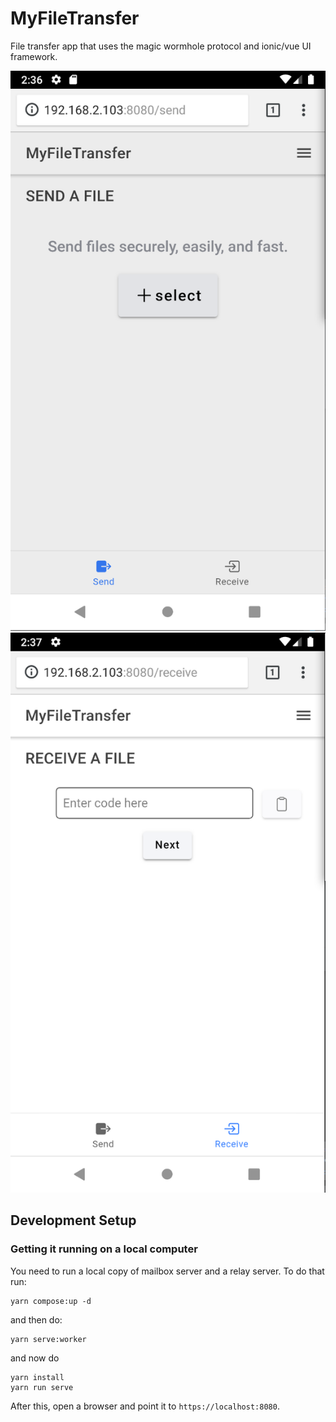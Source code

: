 # MyFileTransfer

File transfer app that uses the magic wormhole protocol and ionic/vue UI framework.

![Send](screenshots/send.png)
![receive](screenshots/receive.png)

## Development Setup

### Getting it running on a local computer

You need to run a local copy of mailbox server and a relay server. To do that run:
```
yarn compose:up -d
```

and then do:

```
yarn serve:worker
```

and now do

```
yarn install
yarn run serve
```

After this, open a browser and point it to `https://localhost:8080`.


